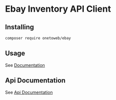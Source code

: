 # Ebay Inventory API Client

## Installing

```bash
composer require onetoweb/ebay
```

## Usage

See [Documentation](docs/index.rst)

## Api Documentation

See [Api Documentation](https://developer.ebay.com/api-docs/sell/inventory/overview.html)